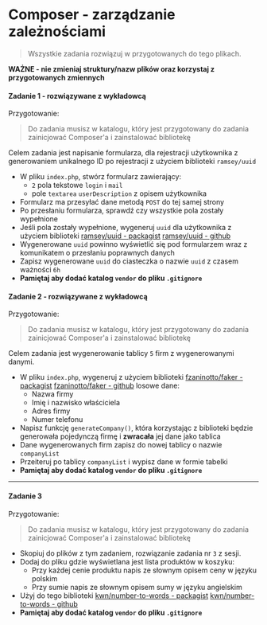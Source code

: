 #  Composer - zarządzanie zależnościami

> Wszystkie zadania rozwiązuj w przygotowanych do tego plikach.

**WAŻNE -  nie zmieniaj struktury/nazw plików oraz korzystaj z przygotowanych zmiennych**

#### Zadanie 1 - rozwiązywane z wykładowcą

Przygotowanie:  
> Do zadania musisz w katalogu, który jest przygotowany do zadania zainicjować Composer'a i zainstalować bibliotekę

Celem zadania jest napisanie formularza, dla rejestracji użytkownika z generowaniem unikalnego ID po rejestracji z użyciem biblioteki `ramsey/uuid`
* W pliku `index.php`, stwórz formularz zawierający:  
  * `2` pola tekstowe `login` i `mail`
  * pole `textarea` `userDescription` z opisem użytkownika
* Formularz ma przesyłać dane metodą `POST` do tej samej strony
* Po przesłaniu formularza, sprawdź czy wszystkie pola zostały wypełnione
* Jeśli pola zostały wypełnione, wygeneruj `uuid` dla użytkownika z użyciem biblioteki [ramsey/uuid - packagist][ramsey-packagist] [ramsey/uuid - github][ramsey-github]
* Wygenerowane `uuid` powinno wyświetlić się pod formularzem wraz z komunikatem o przesłaniu poprawnych danych
* Zapisz wygenerowane `uuid` do ciasteczka o nazwie `uuid` z czasem ważności `6h`
* **Pamiętaj aby dodać katalog `vendor` do pliku `.gitignore`**

#### Zadanie 2 - rozwiązywane z wykładowcą

Przygotowanie:  
> Do zadania musisz w katalogu, który jest przygotowany do zadania zainicjować Composer'a i zainstalować bibliotekę

Celem zadania jest wygenerowanie tablicy `5` firm z wygenerowanymi danymi.
* W pliku `index.php`, wygeneruj z użyciem biblioteki [fzaninotto/faker - packagist][fzaninotto/faker-packagist] [fzaninotto/faker - github][fzaninotto/faker-github] losowe dane:  
  * Nazwa firmy
  * Imię i nazwisko właściciela
  * Adres firmy
  * Numer telefonu
* Napisz funkcję `generateCompany()`, która korzystając z biblioteki będzie generowała pojedynczą firmę i **zwracała** jej dane jako tablica
* Dane wygenerowanych firm zapisz do nowej tablicy o nazwie `companyList`
* Przeiteruj po tablicy `companyList` i wypisz dane w formie tabelki
* **Pamiętaj aby dodać katalog `vendor` do pliku `.gitignore`**

-------------------------------------------------------------------------------

#### Zadanie 3

Przygotowanie:  
> Do zadania musisz w katalogu, który jest przygotowany do zadania zainicjować Composer'a i zainstalować bibliotekę

* Skopiuj do plików z tym zadaniem, rozwiązanie zadania nr `3` z sesji.
* Dodaj do pliku gdzie wyświetlana jest lista produktów w koszyku:  
  * Przy każdej cenie produktu napis ze słownym opisem ceny w języku polskim
  * Przy sumie napis ze słownym opisem sumy w języku angielskim
* Użyj do tego biblioteki [kwn/number-to-words - packagist][kwn/number-to-words-packagist] [kwn/number-to-words - github][kwn/number-to-words-github]
* **Pamiętaj aby dodać katalog `vendor` do pliku `.gitignore`**

<!-- Links -->
[ramsey-packagist]:https://packagist.org/packages/ramsey/uuid
[ramsey-github]:https://github.com/ramsey/uuid
[fzaninotto/faker-packagist]:https://packagist.org/packages/fzaninotto/faker
[fzaninotto/faker-github]:https://github.com/fzaninotto/Faker
[kwn/number-to-words-packagist]:https://packagist.org/packages/kwn/number-to-words
[kwn/number-to-words-github]:https://github.com/kwn/number-to-words
